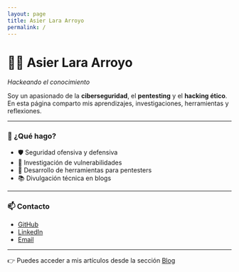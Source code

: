 ```yaml
---
layout: page
title: Asier Lara Arroyo
permalink: /
---
```


# 👨‍💻 Asier Lara Arroyo  
*Hackeando el conocimiento*

Soy un apasionado de la **ciberseguridad**, el **pentesting** y el **hacking ético**.  
En esta página comparto mis aprendizajes, investigaciones, herramientas y reflexiones.

---

### 💼 ¿Qué hago?

- 🛡️ Seguridad ofensiva y defensiva  
- 🧪 Investigación de vulnerabilidades  
- 🧰 Desarrollo de herramientas para pentesters  
- 📚 Divulgación técnica en blogs

---

### 📫 Contacto

- [GitHub](https://github.com/p3ix)
- [LinkedIn](https://linkedin.com/in/tuusuario)
- [Email](mailto:tuemail@ejemplo.com)

---

👉 Puedes acceder a mis artículos desde la sección [Blog](/blog/)

